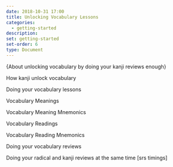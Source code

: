 ```yaml
---
date: 2018-10-31 17:00
title: Unlocking Vocabulary Lessons
categories:
  - getting-started
description:
set: getting-started
set-order: 6
type: Document
---
```


{About unlocking vocabulary by doing your kanji reviews enough}

How kanji unlock vocabulary

Doing your vocabulary lessons

Vocabulary Meanings

Vocabulary Meaning Mnemonics

Vocabulary Readings

Vocabulary Reading Mnemonics

Doing your vocabulary reviews

Doing your radical and kanji reviews at the same time [srs timings]
